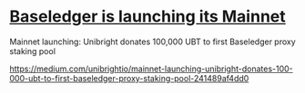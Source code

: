 

# [Baseledger is launching its Mainnet](https://medium.com/unibrightio/mainnet-launching-unibright-donates-100-000-ubt-to-first-baseledger-proxy-staking-pool-241489af4dd0)


Mainnet launching: Unibright donates 100,000 UBT to first Baseledger proxy staking pool

https://medium.com/unibrightio/mainnet-launching-unibright-donates-100-000-ubt-to-first-baseledger-proxy-staking-pool-241489af4dd0